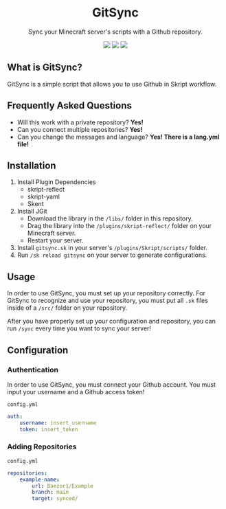 <div align="center">
    <h1>GitSync</h1>
    <p>Sync your Minecraft server's scripts with a Github repository.</p>
    <a href="https://github.com/Baezor1/gitsync/issues"><img src="https://img.shields.io/github/issues/Baezor1/gitsync"></a>
    <a href="https://github.com/Baezor1/gitsync/"><img src="https://img.shields.io/github/forks/Baezor1/gitsync"></a>
    <a href="https://github.com/Baezor1/gitsync/"><img src="https://img.shields.io/github/stars/Baezor1/gitsync"></a>
</div>

## What is GitSync?
GitSync is a simple script that allows you to use Github in Skript workflow.

## Frequently Asked Questions
- Will this work with a private repository? **Yes!**
- Can you connect multiple repositories? **Yes!**
- Can you change the messages and language? **Yes! There is a lang.yml file!**

## Installation
1. Install Plugin Dependencies
    - skript-reflect
    - skript-yaml
    - Skent
2. Install JGit
    - Download the library in the `/libs/` folder in this repository.
    - Drag the library into the `/plugins/skript-reflect/` folder on your Minecraft server.
    - Restart your server.
3. Install `gitsync.sk` in your server's `/plugins/Skript/scripts/` folder.
4. Run `/sk reload gitsync` on your server to generate configurations.

## Usage
In order to use GitSync, you must set up your repository correctly. For GitSync to recognize and use your repository, you must put all `.sk` files inside of a `/src/` folder on your repository.

After you have properly set up your configuration and repository, you can run `/sync` every time you want to sync your server!

## Configuration

### Authentication
In order to use GitSync, you must connect your Github account. You must input your username and a Github access token!

`config.yml`
```yml
auth:
    username: insert_username
    token: insert_token
```

### Adding Repositories

`config.yml`
```yml
repositories:
    example-name:
        url: Baezor1/Example
        branch: main
        target: synced/
```